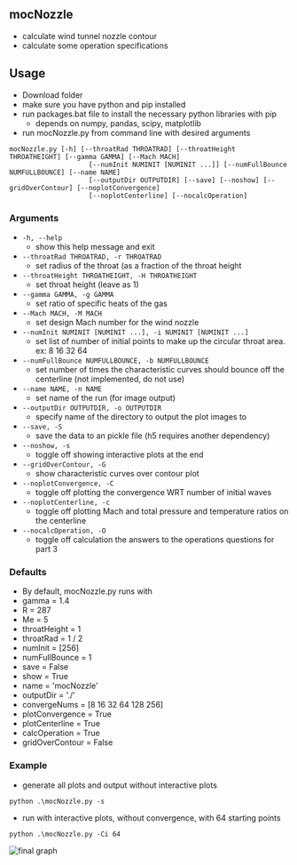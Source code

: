 ## mocNozzle
 * calculate wind tunnel nozzle contour
 * calculate some operation specifications

## Usage
 * Download folder
 * make sure you have python and pip installed
 * run packages.bat file to install the necessary python libraries with pip
   * depends on numpy, pandas, scipy, matplotlib 
 * run mocNozzle.py from command line with desired arguments
```
mocNozzle.py [-h] [--throatRad THROATRAD] [--throatHeight THROATHEIGHT] [--gamma GAMMA] [--Mach MACH]
                    [--numInit NUMINIT [NUMINIT ...]] [--numFullBounce NUMFULLBOUNCE] [--name NAME]
                    [--outputDir OUTPUTDIR] [--save] [--noshow] [--gridOverContour] [--noplotConvergence]
                    [--noplotCenterline] [--nocalcOperation]
```
### Arguments
 * `-h, --help`            
   * show this help message and exit
 * `--throatRad THROATRAD, -r THROATRAD`
   * set radius of the throat (as a fraction of the throat height
 * `--throatHeight THROATHEIGHT, -H THROATHEIGHT`
   * set throat height (leave as 1)
 * `--gamma GAMMA, -g GAMMA`
   * set ratio of specific heats of the gas
 * `--Mach MACH, -M MACH`  
   * set design Mach number for the wind nozzle
 * `--numInit NUMINIT [NUMINIT ...], -i NUMINIT [NUMINIT ...]`
   * set list of number of initial points to make up the circular throat area. ex: 8 16 32 64
 * `--numFullBounce NUMFULLBOUNCE, -b NUMFULLBOUNCE`
   * set number of times the characteristic curves should bounce off the centerline (not implemented, do not use)
 * `--name NAME, -n NAME`  
   * set name of the run (for image output)
 * `--outputDir OUTPUTDIR, -o OUTPUTDIR`
   * specify name of the directory to output the plot images to
 * `--save, -S`            
   * save the data to an pickle file (h5 requires another dependency)
 * `--noshow, -s`          
   * toggle off showing interactive plots at the end
 * `--gridOverContour, -G`
   * show characteristic curves over contour plot
 * `--noplotConvergence, -C`
   * toggle off plotting the convergence WRT number of initial waves
 * `--noplotCenterline, -c`
   * toggle off plotting Mach and total pressure and temperature ratios on the centerline
 * `--nocalcOperation, -O`
   * toggle off calculation the answers to the operations questions for part 3
### Defaults
 * By default, mocNozzle.py runs with
 * gamma = 1.4
 * R  = 287
 * Me = 5
 * throatHeight = 1
 * throatRad = 1 / 2
 * numInit = [256]
 * numFullBounce = 1
 * save = False
 * show = True
 * name = 'mocNozzle'
 * outputDir = './'
 * convergeNums = [8 16 32 64 128 256]
 * plotConvergence = True
 * plotCenterline  = True
 * calcOperation   = True
 * gridOverContour = False
### Example
 * generate all plots and output without interactive plots
```
python .\mocNozzle.py -s
```
 * run with interactive plots, without convergence, with 64 starting points
```
python .\mocNozzle.py -Ci 64
```

 ![final graph](/plots/mocNozzle_nozzle_M5_num512_rot.png)
